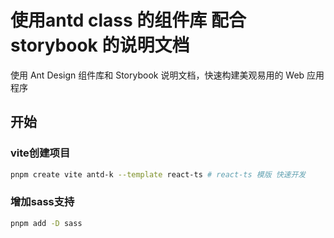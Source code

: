 # 使用antd class 的组件库 配合 storybook 的说明文档

使用 Ant Design 组件库和 Storybook 说明文档，快速构建美观易用的 Web 应用程序

## 开始

### vite创建项目
  
```bash
pnpm create vite antd-k --template react-ts # react-ts 模版 快速开发
```

### 增加sass支持

```bash
pnpm add -D sass
```
